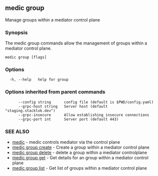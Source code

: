 ## medic group

Manage groups within a mediator control plane

### Synopsis

The medic group commands allow the management of groups within a 
mediator control plane.

```
medic group [flags]
```

### Options

```
  -h, --help   help for group
```

### Options inherited from parent commands

```
      --config string      config file (default is $PWD/config.yaml)
      --grpc-host string   Server host (default "staging.stacklok.dev")
      --grpc-insecure      Allow establishing insecure connections
      --grpc-port int      Server port (default 443)
```

### SEE ALSO

* [medic](medic.md)	 - medic controls mediator via the control plane
* [medic group create](medic_group_create.md)	 - Create a group within a mediator control plane
* [medic group delete](medic_group_delete.md)	 - delete a group within a mediator controlplane
* [medic group get](medic_group_get.md)	 - Get details for an group within a mediator control plane
* [medic group list](medic_group_list.md)	 - Get list of groups within a mediator control plane

